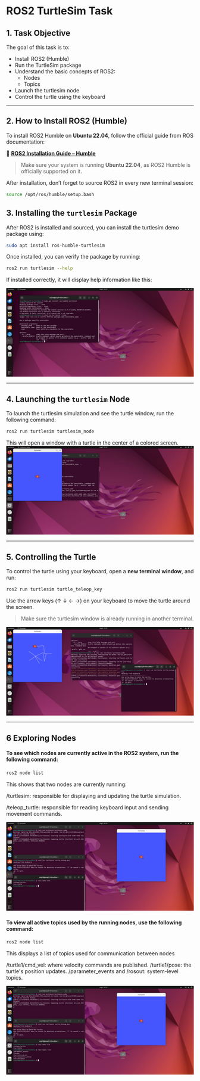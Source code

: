 # ROS2 TurtleSim Task


## 1. Task Objective
The goal of this task is to:

- Install ROS2 (Humble)
- Run the TurtleSim package
- Understand the basic concepts of ROS2:
  - Nodes
  - Topics
- Launch the turtlesim node
- Control the turtle using the keyboard

---

## 2. How to Install ROS2 (Humble)

To install ROS2 Humble on **Ubuntu 22.04**, follow the official guide from ROS documentation:

🔗 **[ROS2 Installation Guide – Humble](https://docs.ros.org/en/humble/Installation/Ubuntu-Install-Debians.html)**

> Make sure your system is running **Ubuntu 22.04**, as ROS2 Humble is officially supported on it.

After installation, don’t forget to source ROS2 in every new terminal session:

```bash
source /opt/ros/humble/setup.bash
```

## 3. Installing the `turtlesim` Package

After ROS2 is installed and sourced, you can install the turtlesim demo package using:

```bash
sudo apt install ros-humble-turtlesim
```
Once installed, you can verify the package by running:

```bash
ros2 run turtlesim --help
```
If installed correctly, it will display help information like this:

![insta](insta.jpg)

---

## 4. Launching the `turtlesim` Node

To launch the turtlesim simulation and see the turtle window, run the following command:

```bash
ros2 run turtlesim turtlesim_node
```

This will open a window with a turtle in the center of a colored screen.
![Window](window.jpg)

---

## 5. Controlling the Turtle

To control the turtle using your keyboard, open a **new terminal window**, and run:

```bash
ros2 run turtlesim turtle_teleop_key
```
Use the arrow keys (↑ ↓ ← →) on your keyboard to move the turtle around the screen.
> Make sure the turtlesim window is already running in another terminal.

![move](move.jpg)

---

## 6 Exploring Nodes

#### To see which nodes are currently active in the ROS2 system, run the following command:

```bash
ros2 node list
```
This shows that two nodes are currently running:

/turtlesim: responsible for displaying and updating the turtle simulation.

/teleop_turtle: responsible for reading keyboard input and sending movement commands.

![list](list.jpg)

#### To view all active topics used by the running nodes, use the following command:

```bash
ros2 node list
```
This displays a list of topics used for communication between nodes

/turtle1/cmd_vel: where velocity commands are published.
/turtle1/pose: the turtle's position updates.
/parameter_events and /rosout: system-level topics.

![topic](topic.jpg)


